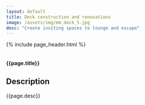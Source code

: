 ```yaml
---
layout: default
title: Deck construction and renovations
image: /assets/img/mm_deck_5.jpg
desc: "Create inviting spaces to lounge and escape"
---
```


{% include page_header.html %}
<!-- start Project Details section -->
<section class="project-details-section section-padding">
    <div class="container">
        <div class="row">
            <div class="col-md-12">
                <div class="project-gallery-slider">
                    <div class="project-single-image">
                        <img src="{{site.baseurl}}/assets/img/mm_deck_5.jpg" alt="">
                    </div>
                    <div class="project-single-image">
                        <img src="{{site.baseurl}}/assets/img/mm_deck_1.jpg" alt="">
                    </div>
                    <div class="project-single-image">
                        <img src="{{site.baseurl}}/assets/img/mm_deck_2.jpg" alt="">
                    </div>
                    <div class="project-single-image">
                        <img src="{{site.baseurl}}/assets/img/mm_deck_3.jpg" alt="">
                    </div>
                    <div class="project-single-image">
                        <img src="{{site.baseurl}}/assets/img/mm_deck_4.jpg" alt="">
                    </div>
                </div>
            </div>
            <div class="col-md-12">
                <div class="project-details">
                    <h4 class="project-heading">{{page.title}}</h4>
                    <h2>Description</h2>
                    <p>{{page.desc}}</p>
                </div>
            </div>
            <!--
            <div class="col-md-12">
                <div class="project-description">
                    <h2>Description</h2>
                    <p>I love those who can smile in trouble, who can gather strength from distress, and grow brave by reflection. 'Tis the business of little minds to shrink, but they whose heart is firm, and whose conscience approves their conduct, will pursue their principles unto death.</p>
                    <div class="our-mission-list">
                        <h4>Project Specification</h4>
                        <p>Lorem ipsum dolor sit amet, consectetur adipiscing elit, sed do eiusmod tempor incididunt ut labore et dolore magna aliqua.</p>
                        <ul>
                            <li>Lorem ipsum dolor sit amet, consectetur adipiscing elit, sed do eiusmod tempor incididunt o make a type specimen book.
                            </li>
                            <li>Lorem ipsum dolor sit amet, consectetur adipiscing elit, sed do eiusmod tempor incididunt o make a type specimen book. It has survived
                            </li>
                            <li>Lorem ipsum dolor sit amet, consectetur adipiscing elit, sed do eiusmod tempor incididunt o make a type specimen book. It has survived
                            </li>
                            <li>Lorem ipsum dolor sit amet, consectetur adipiscing elit, sed do eiusmod tempor incididunt o make a type specimen book. It has survived
                            </li>
                            <li>Lorem ipsum dolor sit amet, consectetur adipiscing elit, sed do eiusmod tempor incididunt o make a type specimen book. It has survived
                            </li>
                        </ul>
                    </div>
                </div>
            </div>
            -->
        </div>
    </div>
</section>
<!-- end of Project Details section -->